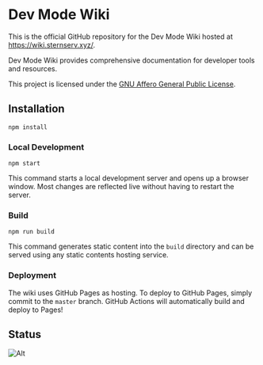 # Dev Mode Wiki

This is the official GitHub repository for the Dev Mode Wiki hosted at <https://wiki.sternserv.xyz/>.

Dev Mode Wiki provides comprehensive documentation for developer tools and resources.

This project is licensed under the [GNU Affero General Public License](LICENSE).

## Installation

```shell
npm install
```

### Local Development

```shell
npm start
```

This command starts a local development server and opens up a browser window. Most changes are reflected live without having to restart the server.

### Build

```shell
npm run build
```

This command generates static content into the `build` directory and can be served using any static contents hosting service.

### Deployment

The wiki uses GitHub Pages as hosting. To deploy to GitHub Pages, simply commit to the `master` branch. GitHub Actions will automatically build and deploy to Pages!

## Status

![Alt](https://repobeats.axiom.co/api/embed/ea7d11f1d221826ab5f8a1ffddaad463a8be1a21.svg "Repobeats analytics image")